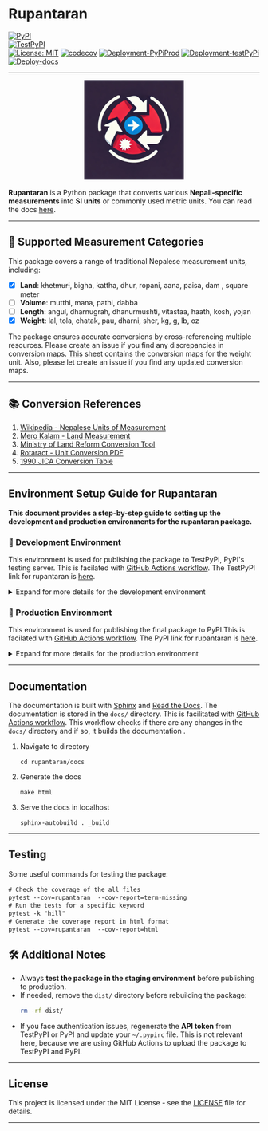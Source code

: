 # Rupantaran

[![PyPI](https://img.shields.io/pypi/v/rupantaran)](https://pypi.org/project/rupantaran/)  
[![TestPyPI](https://img.shields.io/badge/TestPyPI-Testing-blue)](https://test.pypi.org/project/rupantaran/)  
[![License: MIT](https://img.shields.io/badge/License-MIT-yellow.svg)](https://opensource.org/licenses/MIT)
[![codecov](https://codecov.io/gh/biraj094/rupantaran/graph/badge.svg?token=FQRYN84524)](https://codecov.io/gh/biraj094/rupantaran)
[![Deployment-PyPiProd](https://github.com/biraj094/rupantaran/actions/workflows/Deployment-PyPiProd.yml/badge.svg)](https://github.com/biraj094/rupantaran/actions/workflows/Deployment-PyPiProd.yml)
[![Deployment-testPyPi](https://github.com/biraj094/rupantaran/actions/workflows/Deployment-testPyPi.yml/badge.svg)](https://github.com/biraj094/rupantaran/actions/workflows/Deployment-testPyPi.yml)
[![Deploy-docs](https://github.com/biraj094/rupantaran/actions/workflows/deploy-docs.yml/badge.svg)](https://github.com/biraj094/rupantaran/actions/workflows/deploy-docs.yml)

---

<p align="center">
  <img src="rupantaran.png" alt="Rupantaran Logo" width="200" height="200">
</p>

**Rupantaran** is a Python package that converts various **Nepali-specific measurements** into **SI units** or commonly used metric units.  You can read the docs [here](https://rupantaran.readthedocs.io/en/latest/).

---

## 📌 Supported Measurement Categories

This package covers a range of traditional Nepalese measurement units, including:

- [X] **Land**: <del>khetmuri</del>, bigha, kattha, dhur, ropani, aana, paisa, dam , square meter  
- [ ] **Volume**: mutthi, mana, pathi, dabba  
- [ ] **Length**: angul, dharnugrah, dhanurmushti, vitastaa, haath, kosh, yojan  
- [X] **Weight**: lal, tola, chatak, pau, dharni, sher, kg, g, lb, oz  

The package ensures accurate conversions by cross-referencing multiple resources. Please create an issue if you find any discrepancies in conversion maps. [This](https://docs.google.com/spreadsheets/d/1Y_XrdH4gqVXVI-ek8ZDeLZxoGFjHQYAhC8UeeU8hT5w/edit?usp=sharing) sheet contains the conversion maps for the weight unit. Also, please let create an issue if you find any updated conversion maps.

---

## 📚 Conversion References

1. [Wikipedia - Nepalese Units of Measurement](https://en.wikipedia.org/wiki/Nepalese_units_of_measurement)
2. [Mero Kalam - Land Measurement](https://www.merokalam.com/nepali-land-measurement/)
3. [Ministry of Land Reform Conversion Tool](https://www.dos.gov.np/tools/unit)
4. [Rotaract - Unit Conversion PDF](https://www.nepalhelp.dk/filer/Projecthelp/conversion.pdf)
5. [1990 JICA Conversion Table](https://openjicareport.jica.go.jp/pdf/10812329_01.pdf)

---

## Environment Setup Guide for Rupantaran

**This document provides a step-by-step guide to setting up the development and production environments for the **rupantaran** package.**

### 📌 Development Environment 

This environment is used for publishing the package to TestPyPI, PyPI's testing server. This is facilated with [GitHub Actions workflow](.github/workflows/Deployment-testPyPi.yml). The TestPyPI link for rupantaran is [here](https://test.pypi.org/project/rupantaran/).


<details>
  <summary>
  Expand for more details for the development environment
  </summary> 

---

<blockquote>
   <b>Note:</b> The GitHub Actions workflow is configured to run automatically when a new tag is pushed to the repository. This ensures that the package is always built and uploaded to TestPyPI when a new version is released.
</blockquote>

<br>

```python
# Always create a tag after the version_id is updated in the setup.py file.
# Create a new tag
git tag v0.2.2
# Push the tag to the repository
git push origin v0.2.2
```

<br>

#### ✅ Steps to Set Up the Development Environment:

1. **Activate the development environment:**
   ```sh
   conda activate env-rupantaran-dev
   ```

2. **Install required dependencies for building and uploading the package:**
   ```sh
   pip install build twine
   ```

3. **Build the package and install it in editable mode:**
   ```sh
   python -m build
   pip install -e .
   ```
   - This generates the `dist/` directory containing `.tar.gz` and `.whl` files.

4. **Upload the package to TestPyPI:**
   ```sh
   twine upload --repository testpypi dist/*
   ```
   - You will need an **API Key** for authentication.

5. **Install the package from TestPyPI to verify deployment:**
   ```sh
   pip install --index-url https://test.pypi.org/simple/ rupantaran
   ```

6. **Run tests on the installed package:**
   ```sh
   pytest --pyargs rupantaran
   ```
</details>

### 📌 Production Environment  

This environment is used for publishing the final package to PyPI.This is facilated with [GitHub Actions workflow](.github/workflows/Deployment-PyPiProd.yml). The PyPI link for rupantaran is [here](https://pypi.org/project/rupantaran/).

<details>
  <summary>
  Expand for more details for the production environment
  </summary>

---

<blockquote>
   <b>Note:</b> The Github Action workflow is configured to push the package to PyPI when a PR is merged into the main branch. 
</blockquote>


#### ✅ Steps to Set Up the Production Environment:

1. **Activate the production environment:**
   ```sh
   conda activate env-rupantaran-prod
   ```

2. **Upload the final version to PyPI:**
   ```sh
   twine upload dist/*
   ```
   - This makes the package available on the **official PyPI repository**.
</details>

---

## Documentation 

The documentation is built with [Sphinx](https://www.sphinx-doc.org/en/master/) and [Read the Docs](https://readthedocs.org/). The documentation is stored in the `docs/` directory. This is facilitated with [GitHub Actions workflow](.github/workflows/deploy-docs.yml). This workflow checks if there are any changes in the `docs/` directory and if so, it builds the documentation .

1. Navigate to directory
    ```
    cd rupantaran/docs
    ```
2. Generate the docs
    ```
    make html
    ```
3. Serve the docs in localhost
    ```
    sphinx-autobuild . _build 
    ```

---

## Testing

Some useful commands for testing the package:

```
# Check the coverage of the all files
pytest --cov=rupantaran  --cov-report=term-missing 
# Run the tests for a specific keyword
pytest -k "hill"  
# Generate the coverage report in html format
pytest --cov=rupantaran  --cov-report=html   

```

   


## 🛠 Additional Notes

- Always **test the package in the staging environment** before publishing to production.
- If needed, remove the `dist/` directory before rebuilding the package:
  ```sh
  rm -rf dist/
  ```
- If you face authentication issues, regenerate the **API token** from TestPyPI or PyPI and update your `~/.pypirc` file. This is not relevant here, because we are using GitHub Actions to upload the package to TestPyPI and PyPI.

---

## License

This project is licensed under the MIT License - see the [LICENSE](LICENSE) file for details.

---
 









